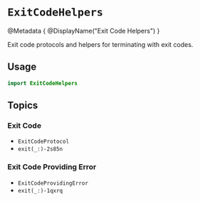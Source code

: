# ``ExitCodeHelpers``

@Metadata {
	@DisplayName("Exit Code Helpers")
}

Exit code protocols and helpers for terminating with exit codes.

## Usage

```swift
import ExitCodeHelpers
```

## Topics

### Exit Code

- ``ExitCodeProtocol``
- ``exit(_:)-2s85n``

### Exit Code Providing Error

- ``ExitCodeProvidingError``
- ``exit(_:)-1qxrq``
